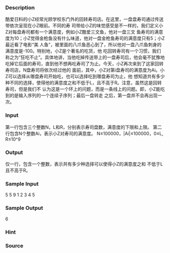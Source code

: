 
### Description
酷爱日料的小Z经常光顾学校东门外的回转寿司店。在这里，一盘盘寿司通过传送带依次呈现在小Z眼前。不同的寿
司带给小Z的味觉感受是不一样的，我们定义小Z对每盘寿司都有一个满意度，例如小Z酷爱三文鱼，他对一盘三文
鱼寿司的满意度为10；小Z觉得金枪鱼没有什么味道，他对一盘金枪鱼寿司的满意度只有5；小Z最近看了电影“美
人鱼”，被里面的八爪鱼恶心到了，所以他对一盘八爪鱼刺身的满意度是-100。特别地，小Z是个著名的吃货，他
吃回转寿司有一个习惯，我们称之为“狂吃不止”。具体地讲，当他吃掉传送带上的一盘寿司后，他会毫不犹豫地
吃掉它后面的寿司，直到他不想再吃寿司了为止。今天，小Z再次来到了这家回转寿司店，N盘寿司将依次经过他的
面前，其中，小Z对第i盘寿司的满意度为Ai。小Z可以选择从哪盘寿司开始吃，也可以选择吃到哪盘寿司为止，他
想知道共有多少种不同的选择，使得他的满意度之和不低于L，且不高于R。注意，虽然这是回转寿司，但是我们不
认为这是一个环上的问题，而是一条线上的问题。即，小Z能吃到的是输入序列的一个连续子序列；最后一盘转走
之后，第一盘并不会再出现一次。

### Input
第一行包含三个整数N，L和R，分别表示寿司盘数，满意度的下限和上限。
第二行包含N个整数Ai，表示小Z对寿司的满意度。
N≤100000，|Ai|≤100000，0≤L, R≤10^9

### Output
仅一行，包含一个整数，表示共有多少种选择可以使得小Z的满意度之和
不低于L且不高于R。

### Sample Input
5 5 9
1 2 3 4 5
### Sample Output
6
### Hint

### Source
